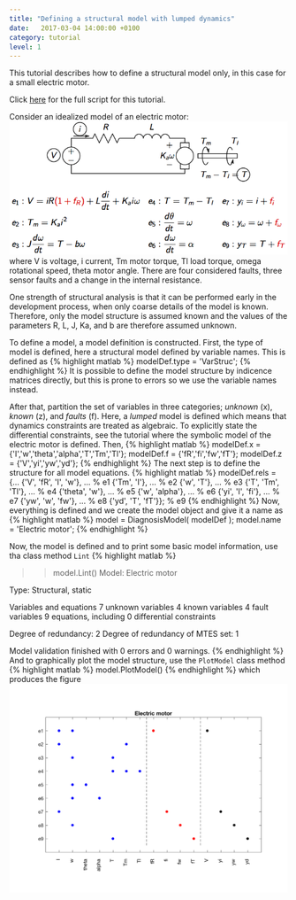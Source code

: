```yaml
---
title: "Defining a structural model with lumped dynamics"
date:   2017-03-04 14:00:00 +0100
category: tutorial
level: 1
---
```

This tutorial describes how to define a structural model only, in this case for a small electric motor.

Click [here][em_tut_m] for the full script for this tutorial.

Consider an idealized model of an electric motor:
![Electric machine model][EMmodel]
where V is voltage, i current, Tm motor torque,
Tl load torque, omega rotational speed, theta motor angle.
There are four considered faults, three sensor faults and a change in the internal resistance.

One strength of structural analysis is that it can be performed early in the development process, when only coarse details of the model is known. Therefore, only the model structure is assumed known and the values of the parameters R, L, J, Ka, and b are therefore assumed unknown.

To define a model, a model definition is constructed. First,
the type of model is defined, here a structural model defined
by variable names. This is defined as
{% highlight matlab %}
modelDef.type = 'VarStruc';
{% endhighlight %}
It is possible to define the model structure by indicence matrices directly, but this is prone to errors so we use the variable names instead.

After that, partition the set of variables in three categories; _unknown_ (x), _known_ (z), and _faults_ (f). Here, a _lumped_ model is defined which means that dynamics constraints are treated as algebraic. To explicitly state the differential constraints, see the tutorial where the symbolic model of the electric motor is defined. Then,
{% highlight matlab %}
modelDef.x = {'I','w','theta','alpha','T','Tm','Tl'};
modelDef.f = {'fR','fi','fw','fT'};
modelDef.z = {'V','yi','yw','yd'};
{% endhighlight %}
The next step is to define the structure for all model equations.
{% highlight matlab %}
modelDef.rels = {...
  {'V', 'fR', 'I', 'w'}, ... % e1
  {'Tm', 'I'}, ...           % e2
  {'w', 'T'}, ...            % e3
  {'T', 'Tm', 'Tl'}, ...     % e4
  {'theta', 'w'}, ...        % e5
  {'w', 'alpha'}, ...        % e6
  {'yi', 'I', 'fi'}, ...     % e7
  {'yw', 'w', 'fw'}, ...     % e8
  {'yd', 'T', 'fT'}};        % e9
{% endhighlight %}
Now, everything is defined and we create the model object and give it a name as
{% highlight matlab %}
model = DiagnosisModel( modelDef );
model.name = 'Electric motor';
{% endhighlight %}

Now, the model is defined and to print some basic model
information, use tha class method `Lint`
{% highlight matlab %}
>> model.Lint()
Model: Electric motor

  Type: Structural, static

  Variables and equations
    7 unknown variables
    4 known variables
    4 fault variables
    9 equations, including 0 differential constraints

  Degree of redundancy: 2
  Degree of redundancy of MTES set: 1

  Model validation finished with 0 errors and 0 warnings.
{% endhighlight %}
And to graphically plot the model structure, use the `PlotModel` class method
{% highlight matlab %}
model.PlotModel()
{% endhighlight %}
which produces the figure
![Electric motor model structure][EMstruc]

[EMmodel]: /assets/tutorials/EM_model.png
[EMstruc]: /assets/tutorials/EM_lump_structure.png
[em_tut_m]: /assets/tutorials/em_structure.m
